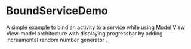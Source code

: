 # BoundServiceDemo

A simple example to bind an activity to a service while using Model View View-model architecture with displaying progressbar
by adding increamental random number generator .
